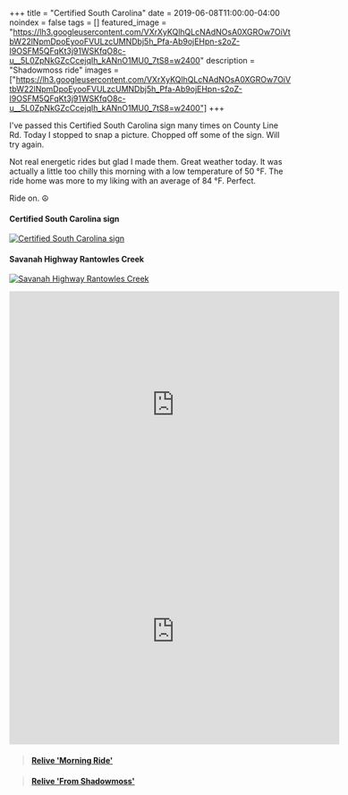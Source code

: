 +++
title =  "Certified South Carolina"
date = 2019-06-08T11:00:00-04:00
noindex = false
tags = []
featured_image = "https://lh3.googleusercontent.com/VXrXyKQlhQLcNAdNOsA0XGROw7OiVtbW22lNpmDpoEyooFVULzcUMNDbj5h_Pfa-Ab9ojEHpn-s2oZ-I9OSFM5QFqKt3j91WSKfqO8c-u__5L0ZpNkGZcCcejqIh_kANnO1MU0_7tS8=w2400"
description = "Shadowmoss ride"
images = ["https://lh3.googleusercontent.com/VXrXyKQlhQLcNAdNOsA0XGROw7OiVtbW22lNpmDpoEyooFVULzcUMNDbj5h_Pfa-Ab9ojEHpn-s2oZ-I9OSFM5QFqKt3j91WSKfqO8c-u__5L0ZpNkGZcCcejqIh_kANnO1MU0_7tS8=w2400"]
+++

I've passed this Certified South Carolina sign many times on County Line Rd. Today I stopped to snap a picture. Chopped off some of the sign. Will try again.

Not real energetic rides but glad I made them. Great weather today. It was actually a little too chilly this morning with a low temperature of 50 °F. The ride home was more to my liking with an average of 84 °F. Perfect.

Ride on. ☮

#### Certified South Carolina sign
[![Certified South Carolina sign](https://lh3.googleusercontent.com/VXrXyKQlhQLcNAdNOsA0XGROw7OiVtbW22lNpmDpoEyooFVULzcUMNDbj5h_Pfa-Ab9ojEHpn-s2oZ-I9OSFM5QFqKt3j91WSKfqO8c-u__5L0ZpNkGZcCcejqIh_kANnO1MU0_7tS8=w2400)](https://lh3.googleusercontent.com/VXrXyKQlhQLcNAdNOsA0XGROw7OiVtbW22lNpmDpoEyooFVULzcUMNDbj5h_Pfa-Ab9ojEHpn-s2oZ-I9OSFM5QFqKt3j91WSKfqO8c-u__5L0ZpNkGZcCcejqIh_kANnO1MU0_7tS8=w2400)


#### Savanah Highway Rantowles Creek
[![Savanah Highway Rantowles Creek](https://lh3.googleusercontent.com/-uMaEXIzM8uMIAUD4vpdy6NeZg6rvFOH783m-hi1Kl5qtqBYr3lCmaEMT7rc7fS7iXPSTjM70seKvQBMzW2VVaXLWUWrseZa5WFM0nkjmjZ5uq7YVo0StxG_6XfDRazagXaxADEw6CI=w2400)](https://lh3.googleusercontent.com/-uMaEXIzM8uMIAUD4vpdy6NeZg6rvFOH783m-hi1Kl5qtqBYr3lCmaEMT7rc7fS7iXPSTjM70seKvQBMzW2VVaXLWUWrseZa5WFM0nkjmjZ5uq7YVo0StxG_6XfDRazagXaxADEw6CI=w2400)


<iframe height='405' width='590' frameborder='0' allowtransparency='true' scrolling='no' src='https://www.strava.com/activities/2451525369/embed/f03809b009f970f2882190ba39d643b3f1a3ce6c'></iframe>

<iframe height='405' width='590' frameborder='0' allowtransparency='true' scrolling='no' src='https://www.strava.com/activities/2452936513/embed/5a8d69ffe01c7812af74e04767313af44c4b7812'></iframe>

<blockquote class="embedly-card" data-card-controls="0" data-card-key="f1631a41cb254ca5b035dc5747a5bd75"><h4><a href="https://www.relive.cc/view/2451525369?r=embed-site">Relive 'Morning Ride'</a></h4></blockquote>
        <script async src="https://cdn.embedly.com/widgets/platform.js" charset="UTF-8"></script>

<blockquote class="embedly-card" data-card-controls="0" data-card-key="f1631a41cb254ca5b035dc5747a5bd75"><h4><a href="https://www.relive.cc/view/2452936513?r=embed-site">Relive 'From Shadowmoss'</a></h4></blockquote>
        <script async src="https://cdn.embedly.com/widgets/platform.js" charset="UTF-8"></script>
